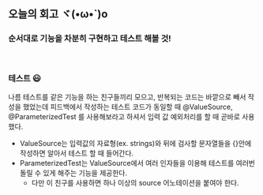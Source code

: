 ## 오늘의 회고 ヾ(•ω•`)o

### 순서대로 기능을 차분히 구현하고 테스트 해볼 것!

<br>

### 테스트 😃

나름 테스트를 같은 기능을 하는 친구들끼리 모으고, 반복되는 코드는 바깥으로 빼서 작성을 했었는데
피드백에서 작성하는 테스트 코드가 동일할 때 @ValueSource, @ParameterizedTest 를 사용해보라고 하셔서 입력 값 예외처리를 할 때 곧바로 사용했다.
<br>

- ValueSource는 입력값의 자료형(ex. strings)와 뒤에 검사할 문자열들을 {}안에 작성하면 알아서 테스트 할 때 들어간다.
- ParameterizedTest는 ValueSource에서 여러 인자들을 이용해 테스트를 여러번 돌릴 수 있게 해주는 기능을 제공한다.
  - 다만 이 친구를 사용하면 하나 이상의 source 어노테이션을 붙여야 한다.

<br>

###
